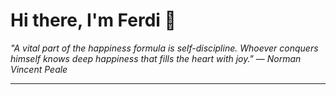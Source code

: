 <h1>Hi there, I'm Ferdi 👋</h1>

<p><em>
  "A vital part of the happiness formula is self-discipline. Whoever conquers himself knows deep happiness that fills the heart with joy." — Norman Vincent Peale
</em></p>

---
